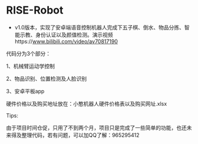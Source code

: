 # RISE-Robot

 * v1.0版本，实现了安卓端语音控制机器人完成下五子棋、倒水、物品分拣、智能示教、身份认证以及颜值检测。演示视频https://www.bilibili.com/video/av70817190
 
 代码分为3个部分：
 
 1、机械臂运动学控制 
 
 2、物品识别、位置检测及人脸识别 

 3、安卓平板app 

硬件价格以及购买地址放在：小憨机器人硬件价格表以及购买网址.xlsx

Tips:

由于项目时间仓促，只用了不到两个月，项目只是完成了一些简单的功能，也还未来得及整理代码，若有问题，可以加QQ了解：965295412



